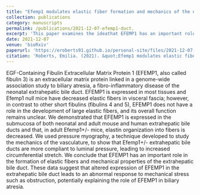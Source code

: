 ```yaml
---
title: "Efemp1 modulates elastic fiber formation and mechanics of the extrahepatic bile duct"
collection: publications
category: manuscripts
permalink: /publications/2021-12-07-efemp1-duct.
excerpt: 'This paper examines the ideathat EFEMP1 has an important role in the formation of elastic fibers and mechanical properties of the extrahepatic bile duct. These data suggest that altered expression of EFEMP1 in the extrahepatic bile duct leads to an abnormal response to mechanical stress such as obstruction, potentially explaining the role of EFEMP1 in biliary atresia.'
date: 2021-12-07
venue: 'bioRxiv'
paperurl: 'https://eroberts91.github.io/personal-site/files/2021-12-07-efemp1-duct/2021-12-07-efemp1-duct.pdf'
citation: 'Roberts, Emilia. (2021). &quot;Efemp1 modulates elastic fiber formation and mechanics of the extrahepatic bile duct.&quot; <i>bioRxiv</i>.'
---
```


EGF-Containing Fibulin Extracellular Matrix Protein 1 (EFEMP1, also called fibulin 3) is an extracellular
matrix protein linked in a genome-wide association study to biliary atresia, a fibro-inflammatory disease
of the neonatal extrahepatic bile duct. EFEMP1 is expressed in most tissues and Efemp1 null mice have
decreased elastic fibers in visceral fascia; however, in contrast to other short fibulins (fibulins 4 and 5),
EFEMP1 does not have a role in the development of large elastic fibers, and its overall function remains
unclear. We demonstrated that EFEMP1 is expressed in the submucosa of both neonatal and adult mouse
and human extrahepatic bile ducts and that, in adult Efemp1+/- mice, elastin organization into fibers is
decreased. We used pressure myography, a technique developed to study the mechanics of the
vasculature, to show that Efemp1+/- extrahepatic bile ducts are more compliant to luminal pressure,
leading to increased circumferential stretch. We conclude that EFEMP1 has an important role in the
formation of elastic fibers and mechanical properties of the extrahepatic bile duct. These data suggest that altered expression of EFEMP1 in the extrahepatic bile duct leads to an abnormal response to mechanical stress such as obstruction, potentially explaining the role of EFEMP1 in biliary atresia.